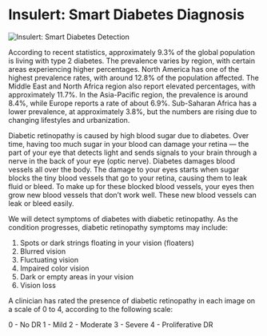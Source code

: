 # Insulert: Smart Diabetes Diagnosis

![Insulert: Smart Diabetes Detection](https://cdn.zmescience.com/wp-content/uploads/2019/11/IDF1.png)

According to recent statistics, approximately 9.3% of the global population is living with type 2 diabetes. The prevalence varies by region, with certain areas experiencing higher percentages. North America has one of the highest prevalence rates, with around 12.8% of the population affected. The Middle East and North Africa region also report elevated percentages, with approximately 11.7%. In the Asia-Pacific region, the prevalence is around 8.4%, while Europe reports a rate of about 6.9%. Sub-Saharan Africa has a lower prevalence, at approximately 3.8%, but the numbers are rising due to changing lifestyles and urbanization.

Diabetic retinopathy is caused by high blood sugar due to diabetes. Over time, having too much sugar in your blood can damage your retina — the part of your eye that detects light and sends signals to your brain through a nerve in the back of your eye (optic nerve). Diabetes damages blood vessels all over the body. The damage to your eyes starts when sugar blocks the tiny blood vessels that go to your retina, causing them to leak fluid or bleed. To make up for these blocked blood vessels, your eyes then grow new blood vessels that don’t work well. These new blood vessels can leak or bleed easily.

We will detect symptoms of diabetes with diabetic retinopathy. As the condition progresses, diabetic retinopathy symptoms may include:
1. Spots or dark strings floating in your vision (floaters)
2. Blurred vision
3. Fluctuating vision
4. Impaired color vision
5. Dark or empty areas in your vision
6. Vision loss


A clinician has rated the presence of diabetic retinopathy in each image on a scale of 0 to 4, according to the following scale:

0 - No DR
1 - Mild
2 - Moderate
3 - Severe
4 - Proliferative DR
